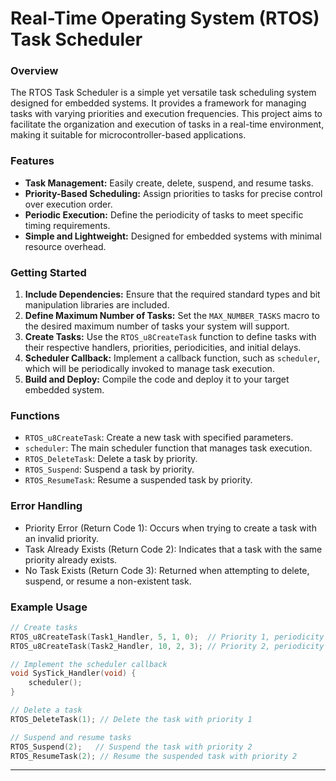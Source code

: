 # Real-Time Operating System (RTOS) Task Scheduler

### Overview
The RTOS Task Scheduler is a simple yet versatile task scheduling system designed for embedded systems. It provides a framework for managing tasks with varying priorities and execution frequencies. This project aims to facilitate the organization and execution of tasks in a real-time environment, making it suitable for microcontroller-based applications.

### Features
- **Task Management:** Easily create, delete, suspend, and resume tasks.
- **Priority-Based Scheduling:** Assign priorities to tasks for precise control over execution order.
- **Periodic Execution:** Define the periodicity of tasks to meet specific timing requirements.
- **Simple and Lightweight:** Designed for embedded systems with minimal resource overhead.

### Getting Started
1. **Include Dependencies:** Ensure that the required standard types and bit manipulation libraries are included.
2. **Define Maximum Number of Tasks:** Set the `MAX_NUMBER_TASKS` macro to the desired maximum number of tasks your system will support.
3. **Create Tasks:** Use the `RTOS_u8CreateTask` function to define tasks with their respective handlers, priorities, periodicities, and initial delays.
4. **Scheduler Callback:** Implement a callback function, such as `scheduler`, which will be periodically invoked to manage task execution.
5. **Build and Deploy:** Compile the code and deploy it to your target embedded system.

### Functions
- `RTOS_u8CreateTask`: Create a new task with specified parameters.
- `scheduler`: The main scheduler function that manages task execution.
- `RTOS_DeleteTask`: Delete a task by priority.
- `RTOS_Suspend`: Suspend a task by priority.
- `RTOS_ResumeTask`: Resume a suspended task by priority.

### Error Handling
- Priority Error (Return Code 1): Occurs when trying to create a task with an invalid priority.
- Task Already Exists (Return Code 2): Indicates that a task with the same priority already exists.
- No Task Exists (Return Code 3): Returned when attempting to delete, suspend, or resume a non-existent task.

### Example Usage
```c
// Create tasks
RTOS_u8CreateTask(Task1_Handler, 5, 1, 0);  // Priority 1, periodicity 5, no initial delay
RTOS_u8CreateTask(Task2_Handler, 10, 2, 3); // Priority 2, periodicity 10, initial delay 3

// Implement the scheduler callback
void SysTick_Handler(void) {
    scheduler();
}

// Delete a task
RTOS_DeleteTask(1); // Delete the task with priority 1

// Suspend and resume tasks
RTOS_Suspend(2);   // Suspend the task with priority 2
RTOS_ResumeTask(2); // Resume the suspended task with priority 2
```
---
